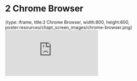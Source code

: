 # 2 Chrome Browser
 
{type: iframe, title:2 Chrome Browser, width:800, height:600, poster:resources/chapt_screen_images/chrome-browser.png}
![](https://datatrail-jhu.github.io/01_chromebookintro/no_toc/chrome-browser.html)
 

 

